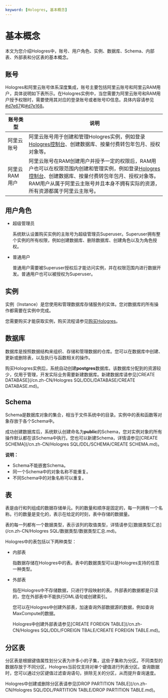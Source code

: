 ```yaml
---
keyword: [Hologres, 基本概念]
---
```


# 基本概念

本文为您介绍Hologres中，账号、用户角色、实例、数据库、Schema、内部表、外部表和分区表的基本概念。

## 账号

Hologres和阿里云账号体系深度集成，账号主要包括阿里云账号和阿里云RAM用户，具体说明如下表所示。在Hologres实例中，当您需要为阿里云账号和RAM用户授予权限时，需要使用其对应的登录账号或者账号ID信息。具体内容请参见[\#d7e67](#d7e67)和[\#d7e168](#d7e168)。

|账号类型|说明|
|----|--|
|阿里云账号|阿里云账号用于创建和管理Hologres实例，例如登录[Hologres控制台](https://hologram.console.aliyun.com/#/instance)、创建数据库、按量付费转包年包月、授权对象等。|
|阿里云RAM用户|阿里云账号在RAM创建用户并授予一定的权限后，RAM用户也可以在权限范围内创建和管理实例，例如登录[Hologres控制台](https://hologram.console.aliyun.com/#/instance)、创建数据库、按量付费转包年包月、授权对象等。RAM用户从属于阿里云主账号并且本身不拥有实际的资源，所有资源都属于阿里云主账号。 |

## 用户角色

-   超级管理员

    系统默认设置购买实例的主账号为超级管理员Superuser。Superuser拥有整个实例的所有权限，例如创建数据库、删除数据库、创建角色以及为角色授权。

-   普通用户

    普通用户需要被Superuser授权后才能访问实例，并在权限范围内进行数据开发。普通用户也可以被授权为Superuser。


## 实例

实例（Instance）是您使用和管理数据库存储服务的实体。您对数据库的所有操作都需要在实例中完成。

您需要购买才能获取实例，购买流程请参见[购买Hologres](/cn.zh-CN/准备工作/购买Hologres.md)。

## 数据库

数据库是按照数据结构来组织、存储和管理数据的仓库。您可以在数据库中创建、更新或删除表，以及执行与函数相关的操作。

购买Hologres实例后，系统自动创建**postgres**数据库。该数据库分配到的资源较少，仅用于管理，开发实际业务需要新建数据库。新建数据库请参见[CREATE DATABASE](/cn.zh-CN/Hologres SQL/DDL/DATABASE/CREATE DATABASE.md)。

## Schema

Schema是数据库对象的集合，相当于文件系统中的目录。实例中的表和函数等对象存放于各个Schema中。

成功创建数据库后，系统默认创建命名为**public**的Schema，您对实例对象的所有操作默认都在该Schema中执行。您也可以新建Schema，详情请参见[CREATE SCHEMA](/cn.zh-CN/Hologres SQL/DDL/SCHEMA/CREATE SCHEMA.md)。

**说明：**

-   Schema不能嵌套Schema。
-   同一个Schema中的对象名称不能重复。
-   不同Schema中的对象名称可以重复。

## 表

表是由行和列组成的数据存储单元。列的数量和顺序是固定的，每一列拥有一个名称。行的数量是变化的，表示在给定的时刻，表中存储的数据量。

表的每一列都有一个数据类型，表示该列的取值类型，详情请参见[数据类型汇总](/cn.zh-CN/Hologres SQL/数据类型/数据类型汇总.md)。

Hologres中的表包括以下两种类型：

-   内部表

    指数据存储在Hologres中的表。表中的数据类型可以是Hologres支持的任意一种类型。

-   外部表

    指在Hologres中不存储数据，只进行字段映射的表。外部表的数据都是只读的，您在外部表中不能执行DML语句或创建索引。

    您可以在Hologres中创建外部表，加速查询外部数据源的数据，例如查询MaxCompute的数据。

    Hologres中创建外部表请参见[CREATE FOREIGN TABLE](/cn.zh-CN/Hologres SQL/DDL/FOREIGN TBALE/CREATE FOREIGN TABLE.md)。


## 分区表

分区表是根据键值属性划分父表为许多小的子集，这些子集称为分区。不同类型的数据存放于不同分区，Hologres当前仅支持对单个键值进行列表分区。查询数据时，您可以通过分区键值过滤查询语句，排除无关的分区，从而提升查询速度。

Hologres中创建或删除分区表请参见[DROP PARTITION TABLE](/cn.zh-CN/Hologres SQL/DDL/PARTITION TABLE/DROP PARTITION TABLE.md)。

